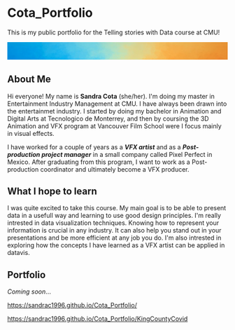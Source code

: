 # Cota_Portfolio
This is my public portfolio for the Telling stories with Data course at CMU!

![Picture](Im2.png)

## About Me
Hi everyone! My name is **Sandra Cota** (she/her). I'm doing my master in Entertainment Industry Management at CMU. I have always been drawn into the entertainmet industry. I started by doing my bachelor in Animation and Digital Arts at Tecnologico de Monterrey, and then by coursing the 3D Animation and VFX program at Vancouver Film School were I focus mainly in visual effects. 

I have worked for a couple of years as a **_VFX artist_** and as a **_Post-production project manager_** in a small company called Pixel Perfect in Mexico. After graduating from this program, I want to work as a Post-production coordinator and ultimately become a VFX producer.

## What I hope to learn
I was quite excited to take this course. My main goal is to be able to present data in a usefull way and learning to use good design principles. I'm really intrested in data visualization techniques. Knowing how to represent your information is crucial in any industry. It can also help you stand out in your presentations and be more efficient at any job you do. I'm also intrested in exploring how the concepts I have learned as a VFX artist can be applied in datavis.

## Portfolio
_Coming soon_...

https://sandrac1996.github.io/Cota_Portfolio/

https://sandrac1996.github.io/Cota_Portfolio/KingCountyCovid
